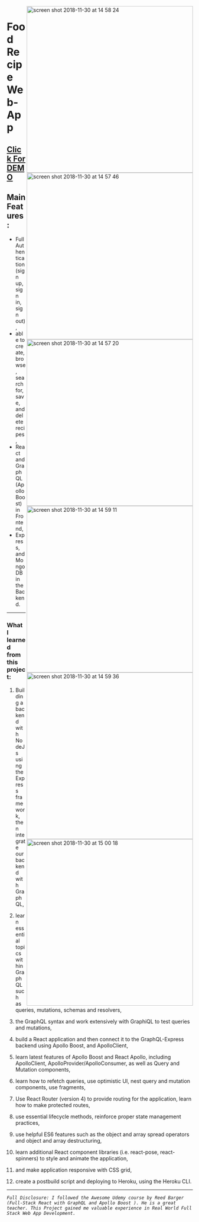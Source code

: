<a href="https://react-graphql-apollo-recipes.herokuapp.com/">
  <img align="right" width="450" alt="screen shot 2018-11-30 at 14 58 24" src="https://user-images.githubusercontent.com/9574723/49294372-1137e800-f4b3-11e8-8f69-7abc044dfc3c.png">
</a>

<a href="https://react-graphql-apollo-recipes.herokuapp.com/">
  <img align="right" width="450" alt="screen shot 2018-11-30 at 14 57 46" src="https://user-images.githubusercontent.com/9574723/49294379-1301ab80-f4b3-11e8-8f95-9409fe99240b.png">
</a>

<a href="https://react-graphql-apollo-recipes.herokuapp.com/">
  <img align="right" width="450" alt="screen shot 2018-11-30 at 14 57 20" src="https://user-images.githubusercontent.com/9574723/49294384-15fc9c00-f4b3-11e8-9a31-c38382e65483.png">
</a>

<a href="https://react-graphql-apollo-recipes.herokuapp.com/">
  <img align="right" width="450" alt="screen shot 2018-11-30 at 14 59 11" src="https://user-images.githubusercontent.com/9574723/49294388-17c65f80-f4b3-11e8-9366-50413dc5aead.png">
</a>

<a href="https://react-graphql-apollo-recipes.herokuapp.com/">
  <img align="right" width="450" alt="screen shot 2018-11-30 at 14 59 36" src="https://user-images.githubusercontent.com/9574723/49294392-1a28b980-f4b3-11e8-9af6-cbc30a6dfd37.png">
</a>

<a href="https://react-graphql-apollo-recipes.herokuapp.com/">
  <img align="right" width="450" alt="screen shot 2018-11-30 at 15 00 18" src="https://user-images.githubusercontent.com/9574723/49294395-1c8b1380-f4b3-11e8-9bd2-3a8d1d7f451b.png">
</a>

# Food Recipe Web-App
## [Click For DEMO](https://react-graphql-apollo-recipes.herokuapp.com/)


## Main Features:
- Full Authentication (sign up, sign in, sign out), 
- able to create, browse, search for, save, and delete recipes,
- React and GraphQL (Apollo Boost) in Frontend, 
- Express, and MongoDB in the Backend.

---

### What I learned from this project:
1. Building a backend with NodeJs using the Express framework, then integrate our backend with GraphQL,

2. learn essential topics within GraphQL such as queries, mutations, schemas and resolvers,

3. the GraphQL syntax and work extensively with GraphiQL to test queries and mutations, 

4. build a React application and then connect it to the GraphQL-Express backend using Apollo Boost, and ApolloClient,

5. learn latest features of Apollo Boost and React Apollo, including ApolloClient, ApolloProvider/ApolloConsumer, as well as Query and Mutation components,

6. learn how to refetch queries, use optimistic UI, nest query and mutation components, use fragments,

7. Use React Router (version 4) to provide routing for the application, learn how to make protected routes, 

8. use essential lifecycle methods, reinforce proper state management practices, 

9. use helpful ES6 features such as the object and array spread operators and object and array destructuring,

10. learn additional React component libraries (i.e. react-pose, react-spinners) to style and animate the application,

11. and make application responsive with CSS grid,

12. create a postbuild script and deploying to Heroku, using the Heroku CLI.

---

 *`Full Disclosure: I followed the Awesome Udemy course by Reed Barger (Full-Stack React with GraphQL and Apollo Boost
). He is a great teacher. This Project gained me valuable experience in Real World Full Stack Web App Development.`*


 

